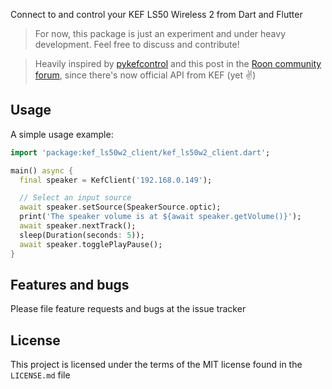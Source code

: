 Connect to and control your KEF LS50 Wireless 2 from Dart and Flutter

> For now, this package is just an experiment and under heavy development. Feel free to discuss and contribute!

> Heavily inspired by [pykefcontrol](https://github.com/rodupont/pykefcontrol) and this post in the [Roon community forum](https://community.roonlabs.com/t/ls50-wireless-ii-home-automation/154388/11?u=pirminj), since there's now official API from KEF (yet ✌)

## Usage

A simple usage example:

```dart
import 'package:kef_ls50w2_client/kef_ls50w2_client.dart';

main() async {
  final speaker = KefClient('192.168.0.149');

  // Select an input source
  await speaker.setSource(SpeakerSource.optic);
  print('The speaker volume is at ${await speaker.getVolume()}');
  await speaker.nextTrack();
  sleep(Duration(seconds: 5));
  await speaker.togglePlayPause();
}
```

## Features and bugs

Please file feature requests and bugs at the issue tracker

## License

This project is licensed under the terms of the MIT license found in the `LICENSE.md` file
